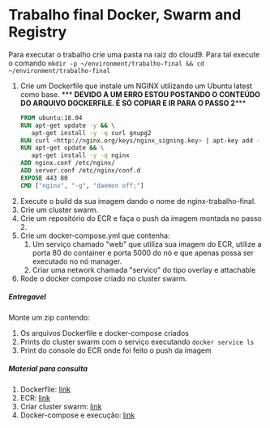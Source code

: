 # Trabalho final Docker, Swarm and Registry

Para executar o trabalho crie uma pasta na raiz do cloud9. Para tal execute o comando `mkdir -p ~/environment/trabalho-final && cd ~/environment/trabalho-final`

1. Crie um Dockerfile que instale um NGINX utilizando um Ubuntu latest como base.
   *** <b>DEVIDO A UM ERRO ESTOU POSTANDO O CONTEÚDO DO ARQUIVO DOCKERFILE. É SÓ COPIAR E IR PARA O PASSO 2</b>***
   ``` Dockerfile
   FROM ubuntu:18.04
   RUN apt-get update -y && \
      apt-get install -y -q curl gnupg2
   RUN curl <http://nginx.org/keys/nginx_signing.key> | apt-key add -
   RUN apt-get update && \
      apt-get install -y -q nginx
   ADD nginx.conf /etc/nginx/
   ADD server.conf /etc/nginx/conf.d
   EXPOSE 443 80
   CMD ["nginx", "-g", "daemon off;"]
   ```
2. Execute o build da sua imagem dando o nome de nginx-trabalho-final.
3. Crie um cluster swarm.
4. Crie um repositório do ECR e faça o push da imagem montada no passo 2.
5. Crie um docker-compose.yml que contenha:
   1. Um serviço chamado "web" que utiliza sua imagem do ECR, utilize a porta 80 do container e porta 5000 do nó e que apenas possa ser executado no nó manager.
   2. Criar uma network chamada "servico" do tipo overlay e attachable
6. Rode o docker compose criado no cluster swarm.


##### Entregavel

Monte um zip contendo:
1. Os arquivos Dockerfile e docker-compose criados
2. Prints do cluster swarm com o serviço executando `docker service ls`
3. Print do console do ECR onde foi feito o push da imagem

##### Material para consulta

1. Dockerfile: [link](https://github.com/vamperst/fiap-containers-e-orquestracao/tree/master/01-containers/02-Dockerfile)
2. ECR: [link](https://github.com/vamperst/fiap-containers-e-orquestracao/tree/master/01-containers/03-registry)
3. Criar cluster swarm: [link](https://github.com/vamperst/fiap-containers-e-orquestracao/tree/master/02-Swarm/01-Montando-o-cluster)
4. Docker-compose e execução: [link](https://github.com/vamperst/fiap-containers-e-orquestracao/tree/master/02-Swarm/02-compose-%26-swarm-intro)


